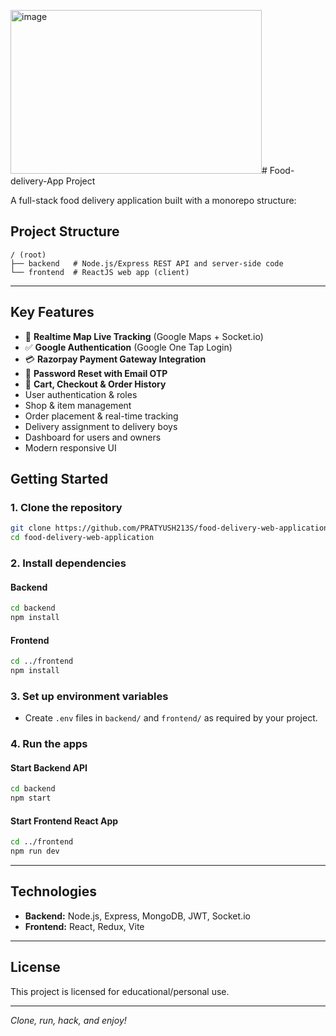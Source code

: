 <img width="402" height="262" alt="image" src="https://github.com/user-attachments/assets/ca0d05f1-f331-491b-867a-a62751248c7f" /># Food-delivery-App Project

A full-stack food delivery application built with a monorepo structure:

## Project Structure

```
/ (root)
├── backend   # Node.js/Express REST API and server-side code
└── frontend  # ReactJS web app (client)
```

---

## Key Features

- 🚚 **Realtime Map Live Tracking** (Google Maps + Socket.io)
- ✅ **Google Authentication** (Google One Tap Login)
- 💳 **Razorpay Payment Gateway Integration**
- 🔑 **Password Reset with Email OTP**
- 🛒 **Cart, Checkout & Order History**
- User authentication & roles
- Shop & item management
- Order placement & real-time tracking
- Delivery assignment to delivery boys
- Dashboard for users and owners
- Modern responsive UI
## Getting Started

### 1. Clone the repository
```bash
git clone https://github.com/PRATYUSH213S/food-delivery-web-application.git
cd food-delivery-web-application
```

### 2. Install dependencies
#### Backend
```bash
cd backend
npm install
```
#### Frontend
```bash
cd ../frontend
npm install
```

### 3. Set up environment variables
- Create `.env` files in `backend/` and `frontend/` as required by your project.

### 4. Run the apps
#### Start Backend API
```bash
cd backend
npm start
```
#### Start Frontend React App
```bash
cd ../frontend
npm run dev
```

---

## Technologies
- **Backend:** Node.js, Express, MongoDB, JWT, Socket.io
- **Frontend:** React, Redux, Vite

---

## License
This project is licensed for educational/personal use.

---


_Clone, run, hack, and enjoy!_
